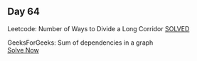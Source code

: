 ## Day 64

Leetcode: Number of Ways to Divide a Long Corridor 
[SOLVED](https://leetcode.com/problems/number-of-ways-to-divide-a-long-corridor/submissions/1107843713/)

GeeksForGeeks: Sum of dependencies in a graph  
[Solve Now](https://www.geeksforgeeks.org/problems/sum-of-dependencies-in-a-graph5311/1)
